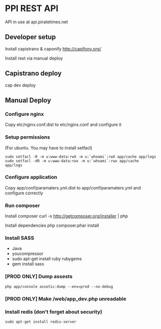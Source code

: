 PPI REST API
============

API in use at api.piratetimes.net

Developer setup
---------------

Install capistrano & caponify
http://capifony.org/

Install rest via manual deploy

Capistrano deploy
-----------------

cap dev deploy


Manual Deploy
------

### Configure nginx
Copy etc/nginx.conf.dist to etc/nginx.conf and configure it

### Setup permissions
(For ubuntu. You may have to install setfacl)

    sudo setfacl -R -m u:www-data:rwX -m u:`whoami`:rwX app/cache app/logs
    sudo setfacl -dR -m u:www-data:rwx -m u:`whoami`:rwx app/cache app/logs

### Configure application
Copy app/conf/paramaters.yml.dist to app/conf/paramaters.yml and configure correctly

### Run composer

Install composer
    curl -s http://getcomposer.org/installer | php

Install dependencies
    php composer.phar install

### Install SASS
- Java
- youcompressor
- sudo apt-get install ruby rubygems
- gem install sass

### [PROD ONLY] Dump assests
    php app/console assetic:dump --env=prod --no-debug


### [PROD ONLY] Make /web/app_dev.php unreadable

### Install redis (don't forget about security)
	sudo apt-get install redis-server
